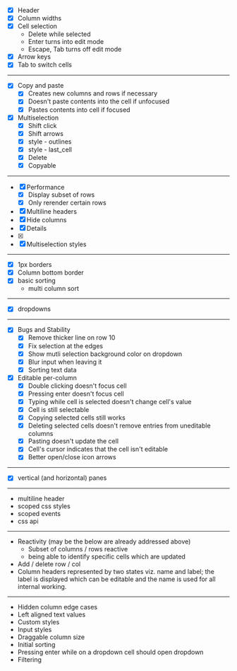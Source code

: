 - [x] Header
- [x] Column widths
- [x] Cell selection
    - Delete while selected
    - Enter turns into edit mode
    - Escape, Tab turns off edit mode
- [x] Arrow keys
- [x] Tab to switch cells

***

- [x] Copy and paste
    - [x] Creates new columns and rows if necessary
    - [x] Doesn't paste contents into the cell if unfocused
    - [x] Pastes contents into cell if focused

- [x] Multiselection
    - [x] Shift click
    - [x] Shift arrows
    - [x] style - outlines
    - [x] style - last_cell
    - [x] Delete
    - [x] Copyable

***

- [x] Performance
    - [x] Display subset of rows
    - [x] Only rerender certain rows
- [x] Multiline headers
- [x] Hide columns
- [x] Details
- [x] <td colSpan/>
- [x] Multiselection styles

***

- [x] 1px borders
- [x] Column bottom border
- [x] basic sorting
    - multi column sort

***

- [x] dropdowns

***

- [x] Bugs and Stability
    - [x] Remove thicker line on row 10
    - [x] Fix selection at the edges
    - [x] Show mutli selection background color on dropdown
    - [x] Blur input when leaving it
    - [x] Sorting text data
- [x] Editable per-column
    - [x] Double clicking doesn't focus cell
    - [x] Pressing enter doesn't focus cell
    - [x] Typing while cell is selected doesn't change cell's value
    - [x] Cell is still selectable
    - [x] Copying selected cells still works
    - [x] Deleting selected cells doesn't remove entries from uneditable columns
    - [x] Pasting doesn't update the cell
    - [x] Cell's cursor indicates that the cell isn't editable
    - [x] Better open/close icon arrows

***

- [x] vertical (and horizontal) panes

***

- multiline header
- scoped css styles
- scoped events
- css api

***

- Reactivity (may be the below are already addressed above)
    - Subset of columns / rows reactive
    - being able to identify specific cells which are updated
- Add / delete row / col
- Column headers represented by two states viz. name and label; the label is displayed which can be editable and the name is used for all internal working.


***

- Hidden column edge cases
- Left aligned text values
- Custom styles
- Input styles
- Draggable column size
- Initial sorting
- Pressing enter while on a dropdown cell should open dropdown
- Filtering
